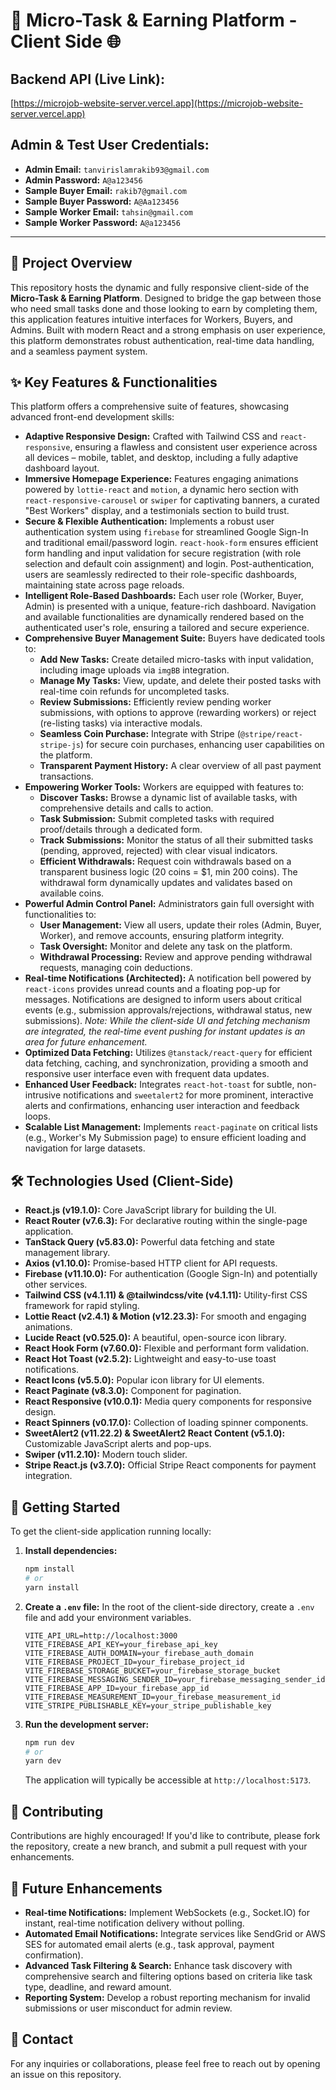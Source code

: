 # 🚀 Micro-Task & Earning Platform - Client Side 🌐

## Backend API (Live Link):
[https://microjob-website-server.vercel.app](https://microjob-website-server.vercel.app)

## Admin & Test User Credentials:
* **Admin Email:** `tanvirislamrakib93@gmail.com`
* **Admin Password:** `A@a123456`
* **Sample Buyer Email:** `rakib7@gmail.com`
* **Sample Buyer Password:** `A@Aa123456`
* **Sample Worker Email:** `tahsin@gmail.com`
* **Sample Worker Password:** `A@a123456`

---

## 🌟 Project Overview
This repository hosts the dynamic and fully responsive client-side of the **Micro-Task & Earning Platform**. Designed to bridge the gap between those who need small tasks done and those looking to earn by completing them, this application features intuitive interfaces for Workers, Buyers, and Admins. Built with modern React and a strong emphasis on user experience, this platform demonstrates robust authentication, real-time data handling, and a seamless payment system.

## ✨ Key Features & Functionalities

This platform offers a comprehensive suite of features, showcasing advanced front-end development skills:

* **Adaptive Responsive Design:** Crafted with Tailwind CSS and `react-responsive`, ensuring a flawless and consistent user experience across all devices – mobile, tablet, and desktop, including a fully adaptive dashboard layout.
* **Immersive Homepage Experience:** Features engaging animations powered by `lottie-react` and `motion`, a dynamic hero section with `react-responsive-carousel` or `swiper` for captivating banners, a curated "Best Workers" display, and a testimonials section to build trust.
* **Secure & Flexible Authentication:** Implements a robust user authentication system using `firebase` for streamlined Google Sign-In and traditional email/password login. `react-hook-form` ensures efficient form handling and input validation for secure registration (with role selection and default coin assignment) and login. Post-authentication, users are seamlessly redirected to their role-specific dashboards, maintaining state across page reloads.
* **Intelligent Role-Based Dashboards:** Each user role (Worker, Buyer, Admin) is presented with a unique, feature-rich dashboard. Navigation and available functionalities are dynamically rendered based on the authenticated user's role, ensuring a tailored and secure experience.
* **Comprehensive Buyer Management Suite:** Buyers have dedicated tools to:
    * **Add New Tasks:** Create detailed micro-tasks with input validation, including image uploads via `imgBB` integration.
    * **Manage My Tasks:** View, update, and delete their posted tasks with real-time coin refunds for uncompleted tasks.
    * **Review Submissions:** Efficiently review pending worker submissions, with options to approve (rewarding workers) or reject (re-listing tasks) via interactive modals.
    * **Seamless Coin Purchase:** Integrate with Stripe (`@stripe/react-stripe-js`) for secure coin purchases, enhancing user capabilities on the platform.
    * **Transparent Payment History:** A clear overview of all past payment transactions.
* **Empowering Worker Tools:** Workers are equipped with features to:
    * **Discover Tasks:** Browse a dynamic list of available tasks, with comprehensive details and calls to action.
    * **Task Submission:** Submit completed tasks with required proof/details through a dedicated form.
    * **Track Submissions:** Monitor the status of all their submitted tasks (pending, approved, rejected) with clear visual indicators.
    * **Efficient Withdrawals:** Request coin withdrawals based on a transparent business logic (20 coins = $1, min 200 coins). The withdrawal form dynamically updates and validates based on available coins.
* **Powerful Admin Control Panel:** Administrators gain full oversight with functionalities to:
    * **User Management:** View all users, update their roles (Admin, Buyer, Worker), and remove accounts, ensuring platform integrity.
    * **Task Oversight:** Monitor and delete any task on the platform.
    * **Withdrawal Processing:** Review and approve pending withdrawal requests, managing coin deductions.
* **Real-time Notifications (Architected):** A notification bell powered by `react-icons` provides unread counts and a floating pop-up for messages. Notifications are designed to inform users about critical events (e.g., submission approvals/rejections, withdrawal status, new submissions). *Note: While the client-side UI and fetching mechanism are integrated, the real-time event pushing for instant updates is an area for future enhancement.*
* **Optimized Data Fetching:** Utilizes `@tanstack/react-query` for efficient data fetching, caching, and synchronization, providing a smooth and responsive user interface even with frequent data updates.
* **Enhanced User Feedback:** Integrates `react-hot-toast` for subtle, non-intrusive notifications and `sweetalert2` for more prominent, interactive alerts and confirmations, enhancing user interaction and feedback loops.
* **Scalable List Management:** Implements `react-paginate` on critical lists (e.g., Worker's My Submission page) to ensure efficient loading and navigation for large datasets.

## 🛠️ Technologies Used (Client-Side)

* **React.js (v19.1.0):** Core JavaScript library for building the UI.
* **React Router (v7.6.3):** For declarative routing within the single-page application.
* **TanStack Query (v5.83.0):** Powerful data fetching and state management library.
* **Axios (v1.10.0):** Promise-based HTTP client for API requests.
* **Firebase (v11.10.0):** For authentication (Google Sign-In) and potentially other services.
* **Tailwind CSS (v4.1.11) & @tailwindcss/vite (v4.1.11):** Utility-first CSS framework for rapid styling.
* **Lottie React (v2.4.1) & Motion (v12.23.3):** For smooth and engaging animations.
* **Lucide React (v0.525.0):** A beautiful, open-source icon library.
* **React Hook Form (v7.60.0):** Flexible and performant form validation.
* **React Hot Toast (v2.5.2):** Lightweight and easy-to-use toast notifications.
* **React Icons (v5.5.0):** Popular icon library for UI elements.
* **React Paginate (v8.3.0):** Component for pagination.
* **React Responsive (v10.0.1):** Media query components for responsive design.
* **React Spinners (v0.17.0):** Collection of loading spinner components.
* **SweetAlert2 (v11.22.2) & SweetAlert2 React Content (v5.1.0):** Customizable JavaScript alerts and pop-ups.
* **Swiper (v11.2.10):** Modern touch slider.
* **Stripe React.js (v3.7.0):** Official Stripe React components for payment integration.

## 🚀 Getting Started

To get the client-side application running locally:


1.  **Install dependencies:**
    ```bash
    npm install
    # or
    yarn install
    ```
2.  **Create a `.env` file:**
    In the root of the client-side directory, create a `.env` file and add your environment variables.
    ```
    VITE_API_URL=http://localhost:3000
    VITE_FIREBASE_API_KEY=your_firebase_api_key
    VITE_FIREBASE_AUTH_DOMAIN=your_firebase_auth_domain
    VITE_FIREBASE_PROJECT_ID=your_firebase_project_id
    VITE_FIREBASE_STORAGE_BUCKET=your_firebase_storage_bucket
    VITE_FIREBASE_MESSAGING_SENDER_ID=your_firebase_messaging_sender_id
    VITE_FIREBASE_APP_ID=your_firebase_app_id
    VITE_FIREBASE_MEASUREMENT_ID=your_firebase_measurement_id
    VITE_STRIPE_PUBLISHABLE_KEY=your_stripe_publishable_key
    ```
3.  **Run the development server:**
    ```bash
    npm run dev
    # or
    yarn dev
    ```
    The application will typically be accessible at `http://localhost:5173`.

## 🤝 Contributing
Contributions are highly encouraged! If you'd like to contribute, please fork the repository, create a new branch, and submit a pull request with your enhancements.

## 🔮 Future Enhancements
* **Real-time Notifications:** Implement WebSockets (e.g., Socket.IO) for instant, real-time notification delivery without polling.
* **Automated Email Notifications:** Integrate services like SendGrid or AWS SES for automated email alerts (e.g., task approval, payment confirmation).
* **Advanced Task Filtering & Search:** Enhance task discovery with comprehensive search and filtering options based on criteria like task type, deadline, and reward amount.
* **Reporting System:** Develop a robust reporting mechanism for invalid submissions or user misconduct for admin review.

## 📧 Contact
For any inquiries or collaborations, please feel free to reach out by opening an issue on this repository.
